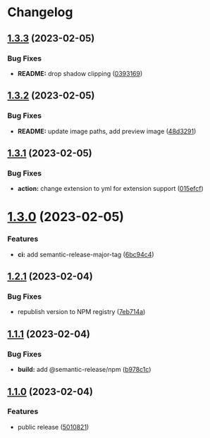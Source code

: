# Changelog

## [1.3.3](https://github.com/dxnter/lastfm-readme/compare/v1.3.2...v1.3.3) (2023-02-05)


### Bug Fixes

* **README:** drop shadow clipping ([0393169](https://github.com/dxnter/lastfm-readme/commit/0393169178add2edce273f5c06d4946e1c49353b))

## [1.3.2](https://github.com/dxnter/lastfm-readme/compare/v1.3.1...v1.3.2) (2023-02-05)


### Bug Fixes

* **README:** update image paths, add preview image ([48d3291](https://github.com/dxnter/lastfm-readme/commit/48d3291e5638920f16b55ec409be09a157ec2075))

## [1.3.1](https://github.com/dxnter/lastfm-readme/compare/v1.3.0...v1.3.1) (2023-02-05)


### Bug Fixes

* **action:** change extension to yml for extension support ([015efcf](https://github.com/dxnter/lastfm-readme/commit/015efcf407e8bb6b5ae46f899253c87833b5d563))

# [1.3.0](https://github.com/dxnter/lastfm-readme/compare/v1.2.1...v1.3.0) (2023-02-05)


### Features

* **ci:** add semantic-release-major-tag ([6bc94c4](https://github.com/dxnter/lastfm-readme/commit/6bc94c4b5ff445c204f9474ae7298c175d86973e))

## [1.2.1](https://github.com/dxnter/lastfm-readme/compare/v1.2.0...v1.2.1) (2023-02-04)


### Bug Fixes

* republish version to NPM registry ([7eb714a](https://github.com/dxnter/lastfm-readme/commit/7eb714a12834d2ded6a3dd1b1048902f6799c68e))

## [1.1.1](https://github.com/dxnter/lastfm-readme/compare/v1.1.0...v1.1.1) (2023-02-04)


### Bug Fixes

* **build:** add @semantic-release/npm ([b978c1c](https://github.com/dxnter/lastfm-readme/commit/b978c1c9a4e10e7f9eeaba9392aa3bc451ed3cea))

## [1.1.0](https://github.com/dxnter/lastfm-readme/compare/v1.0.0...v1.1.0) (2023-02-04)


### Features

* public release ([5010821](https://github.com/dxnter/lastfm-readme/commit/5010821abd63b40ebfb3f958945952d3e4ec16d7))
